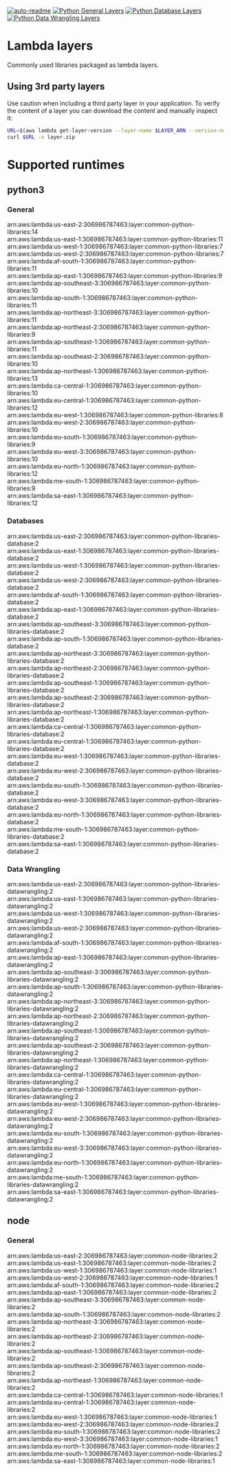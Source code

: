 [![auto-readme](https://github.com/phzietsman/aws-lambda-layer-common/actions/workflows/auto-readme.yml/badge.svg)](https://github.com/phzietsman/aws-lambda-layer-common/actions/workflows/auto-readme.yml)
[![Python General Layers](https://github.com/phzietsman/aws-lambda-layer-common/actions/workflows/python-general.yml/badge.svg?branch=main)](https://github.com/phzietsman/aws-lambda-layer-common/actions/workflows/python-general.yml)
[![Python Database Layers](https://github.com/phzietsman/aws-lambda-layer-common/actions/workflows/python-database.yml/badge.svg)](https://github.com/phzietsman/aws-lambda-layer-common/actions/workflows/python-database.yml)
[![Python Data Wrangling Layers](https://github.com/phzietsman/aws-lambda-layer-common/actions/workflows/python-datawrangling.yml/badge.svg)](https://github.com/phzietsman/aws-lambda-layer-common/actions/workflows/python-datawrangling.yml)

# Lambda layers
Commonly used libraries packaged as lambda layers.

## Using 3rd party layers
Use caution when including a third party layer in your application. To verify the content of a layer you can download the content and manually inspect it:
```bash
URL=$(aws lambda get-layer-version --layer-name $LAYER_ARN --version-number $LAYER_VERSION --query Content.Location --output text)
curl $URL -o layer.zip
```

# Supported runtimes
## python3
### General 
 arn:aws:lambda:us-east-2:306986787463:layer:common-python-libraries:14  
 arn:aws:lambda:us-east-1:306986787463:layer:common-python-libraries:11  
 arn:aws:lambda:us-west-1:306986787463:layer:common-python-libraries:7  
 arn:aws:lambda:us-west-2:306986787463:layer:common-python-libraries:7  
 arn:aws:lambda:af-south-1:306986787463:layer:common-python-libraries:11  
 arn:aws:lambda:ap-east-1:306986787463:layer:common-python-libraries:9  
 arn:aws:lambda:ap-southeast-3:306986787463:layer:common-python-libraries:10  
 arn:aws:lambda:ap-south-1:306986787463:layer:common-python-libraries:11  
 arn:aws:lambda:ap-northeast-3:306986787463:layer:common-python-libraries:11  
 arn:aws:lambda:ap-northeast-2:306986787463:layer:common-python-libraries:9  
 arn:aws:lambda:ap-southeast-1:306986787463:layer:common-python-libraries:11  
 arn:aws:lambda:ap-southeast-2:306986787463:layer:common-python-libraries:10  
 arn:aws:lambda:ap-northeast-1:306986787463:layer:common-python-libraries:13  
 arn:aws:lambda:ca-central-1:306986787463:layer:common-python-libraries:10  
 arn:aws:lambda:eu-central-1:306986787463:layer:common-python-libraries:12  
 arn:aws:lambda:eu-west-1:306986787463:layer:common-python-libraries:8  
 arn:aws:lambda:eu-west-2:306986787463:layer:common-python-libraries:10  
 arn:aws:lambda:eu-south-1:306986787463:layer:common-python-libraries:9  
 arn:aws:lambda:eu-west-3:306986787463:layer:common-python-libraries:10  
 arn:aws:lambda:eu-north-1:306986787463:layer:common-python-libraries:12  
 arn:aws:lambda:me-south-1:306986787463:layer:common-python-libraries:9  
 arn:aws:lambda:sa-east-1:306986787463:layer:common-python-libraries:12  


### Databases 
 arn:aws:lambda:us-east-2:306986787463:layer:common-python-libraries-database:2  
 arn:aws:lambda:us-east-1:306986787463:layer:common-python-libraries-database:2  
 arn:aws:lambda:us-west-1:306986787463:layer:common-python-libraries-database:2  
 arn:aws:lambda:us-west-2:306986787463:layer:common-python-libraries-database:2  
 arn:aws:lambda:af-south-1:306986787463:layer:common-python-libraries-database:2  
 arn:aws:lambda:ap-east-1:306986787463:layer:common-python-libraries-database:2  
 arn:aws:lambda:ap-southeast-3:306986787463:layer:common-python-libraries-database:2  
 arn:aws:lambda:ap-south-1:306986787463:layer:common-python-libraries-database:2  
 arn:aws:lambda:ap-northeast-3:306986787463:layer:common-python-libraries-database:2  
 arn:aws:lambda:ap-northeast-2:306986787463:layer:common-python-libraries-database:2  
 arn:aws:lambda:ap-southeast-1:306986787463:layer:common-python-libraries-database:2  
 arn:aws:lambda:ap-southeast-2:306986787463:layer:common-python-libraries-database:2  
 arn:aws:lambda:ap-northeast-1:306986787463:layer:common-python-libraries-database:2  
 arn:aws:lambda:ca-central-1:306986787463:layer:common-python-libraries-database:2  
 arn:aws:lambda:eu-central-1:306986787463:layer:common-python-libraries-database:2  
 arn:aws:lambda:eu-west-1:306986787463:layer:common-python-libraries-database:2  
 arn:aws:lambda:eu-west-2:306986787463:layer:common-python-libraries-database:2  
 arn:aws:lambda:eu-south-1:306986787463:layer:common-python-libraries-database:2  
 arn:aws:lambda:eu-west-3:306986787463:layer:common-python-libraries-database:2  
 arn:aws:lambda:eu-north-1:306986787463:layer:common-python-libraries-database:2  
 arn:aws:lambda:me-south-1:306986787463:layer:common-python-libraries-database:2  
 arn:aws:lambda:sa-east-1:306986787463:layer:common-python-libraries-database:2  


### Data Wrangling 
 arn:aws:lambda:us-east-2:306986787463:layer:common-python-libraries-datawrangling:2  
 arn:aws:lambda:us-east-1:306986787463:layer:common-python-libraries-datawrangling:2  
 arn:aws:lambda:us-west-1:306986787463:layer:common-python-libraries-datawrangling:2  
 arn:aws:lambda:us-west-2:306986787463:layer:common-python-libraries-datawrangling:2  
 arn:aws:lambda:af-south-1:306986787463:layer:common-python-libraries-datawrangling:2  
 arn:aws:lambda:ap-east-1:306986787463:layer:common-python-libraries-datawrangling:2  
 arn:aws:lambda:ap-southeast-3:306986787463:layer:common-python-libraries-datawrangling:2  
 arn:aws:lambda:ap-south-1:306986787463:layer:common-python-libraries-datawrangling:2  
 arn:aws:lambda:ap-northeast-3:306986787463:layer:common-python-libraries-datawrangling:2  
 arn:aws:lambda:ap-northeast-2:306986787463:layer:common-python-libraries-datawrangling:2  
 arn:aws:lambda:ap-southeast-1:306986787463:layer:common-python-libraries-datawrangling:2  
 arn:aws:lambda:ap-southeast-2:306986787463:layer:common-python-libraries-datawrangling:2  
 arn:aws:lambda:ap-northeast-1:306986787463:layer:common-python-libraries-datawrangling:2  
 arn:aws:lambda:ca-central-1:306986787463:layer:common-python-libraries-datawrangling:2  
 arn:aws:lambda:eu-central-1:306986787463:layer:common-python-libraries-datawrangling:2  
 arn:aws:lambda:eu-west-1:306986787463:layer:common-python-libraries-datawrangling:2  
 arn:aws:lambda:eu-west-2:306986787463:layer:common-python-libraries-datawrangling:2  
 arn:aws:lambda:eu-south-1:306986787463:layer:common-python-libraries-datawrangling:2  
 arn:aws:lambda:eu-west-3:306986787463:layer:common-python-libraries-datawrangling:2  
 arn:aws:lambda:eu-north-1:306986787463:layer:common-python-libraries-datawrangling:2  
 arn:aws:lambda:me-south-1:306986787463:layer:common-python-libraries-datawrangling:2  
 arn:aws:lambda:sa-east-1:306986787463:layer:common-python-libraries-datawrangling:2  



## node
### General
 arn:aws:lambda:us-east-2:306986787463:layer:common-node-libraries:2  
 arn:aws:lambda:us-east-1:306986787463:layer:common-node-libraries:2  
 arn:aws:lambda:us-west-1:306986787463:layer:common-node-libraries:1  
 arn:aws:lambda:us-west-2:306986787463:layer:common-node-libraries:1  
 arn:aws:lambda:af-south-1:306986787463:layer:common-node-libraries:2  
 arn:aws:lambda:ap-east-1:306986787463:layer:common-node-libraries:2  
 arn:aws:lambda:ap-southeast-3:306986787463:layer:common-node-libraries:2  
 arn:aws:lambda:ap-south-1:306986787463:layer:common-node-libraries:2  
 arn:aws:lambda:ap-northeast-3:306986787463:layer:common-node-libraries:2  
 arn:aws:lambda:ap-northeast-2:306986787463:layer:common-node-libraries:2  
 arn:aws:lambda:ap-southeast-1:306986787463:layer:common-node-libraries:2  
 arn:aws:lambda:ap-southeast-2:306986787463:layer:common-node-libraries:2  
 arn:aws:lambda:ap-northeast-1:306986787463:layer:common-node-libraries:2  
 arn:aws:lambda:ca-central-1:306986787463:layer:common-node-libraries:1  
 arn:aws:lambda:eu-central-1:306986787463:layer:common-node-libraries:2  
 arn:aws:lambda:eu-west-1:306986787463:layer:common-node-libraries:1  
 arn:aws:lambda:eu-west-2:306986787463:layer:common-node-libraries:2  
 arn:aws:lambda:eu-south-1:306986787463:layer:common-node-libraries:2  
 arn:aws:lambda:eu-west-3:306986787463:layer:common-node-libraries:1  
 arn:aws:lambda:eu-north-1:306986787463:layer:common-node-libraries:2  
 arn:aws:lambda:me-south-1:306986787463:layer:common-node-libraries:2  
 arn:aws:lambda:sa-east-1:306986787463:layer:common-node-libraries:1  
